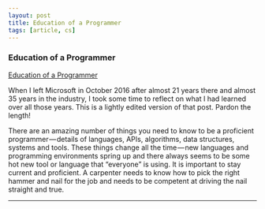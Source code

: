 ```yaml
---
layout: post
title: Education of a Programmer
tags: [article, cs]
---
```


<!--more-->

### Education of a Programmer

[Education of a Programmer](https://hackernoon.com/education-of-a-programmer-aaecf2d35312)

When I left Microsoft in October 2016 after almost 21 years there and almost 35 years in the industry, I took some time to reflect on what I had learned over all those years. This is a lightly edited version of that post. Pardon the length!

There are an amazing number of things you need to know to be a proficient programmer — details of languages, APIs, algorithms, data structures, systems and tools. These things change all the time — new languages and programming environments spring up and there always seems to be some hot new tool or language that “everyone” is using. It is important to stay current and proficient. A carpenter needs to know how to pick the right hammer and nail for the job and needs to be competent at driving the nail straight and true.

---